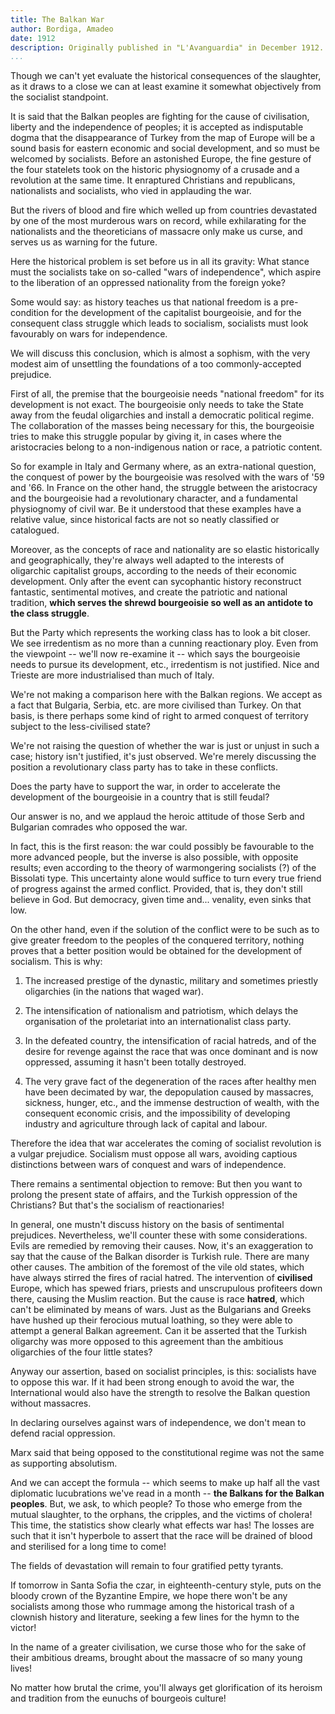 ```yaml
---
title: The Balkan War
author: Bordiga, Amadeo
date: 1912
description: Originally published in "L'Avanguardia" in December 1912. Translated into English in Communist Left, no.10/11, p. 63-68. From <https://sinistra.net/lib/upt/comlef/cote/cotesdadae.html>.
...
```


Though we can't yet evaluate the historical consequences of the
slaughter, as it draws to a close we can at least examine it somewhat
objectively from the socialist standpoint.

It is said that the Balkan peoples are fighting for the cause of
civilisation, liberty and the independence of peoples; it is accepted as
indisputable dogma that the disappearance of Turkey from the map of
Europe will be a sound basis for eastern economic and social
development, and so must be welcomed by socialists. Before an astonished
Europe, the fine gesture of the four statelets took on the historic
physiognomy of a crusade and a revolution at the same time. It
enraptured Christians and republicans, nationalists and socialists, who
vied in applauding the war.

But the rivers of blood and fire which welled up from countries
devastated by one of the most murderous wars on record, while
exhilarating for the nationalists and the theoreticians of massacre only
make us curse, and serves us as warning for the future.

Here the historical problem is set before us in all its gravity: What
stance must the socialists take on so-called "wars of independence",
which aspire to the liberation of an oppressed nationality from the
foreign yoke?

Some would say: as history teaches us that national freedom is a
pre-condition for the development of the capitalist bourgeoisie, and for
the consequent class struggle which leads to socialism, socialists must
look favourably on wars for independence.

We will discuss this conclusion, which is almost a sophism, with the
very modest aim of unsettling the foundations of a too commonly-accepted
prejudice.

First of all, the premise that the bourgeoisie needs "national freedom"
for its development is not exact. The bourgeoisie only needs to take the
State away from the feudal oligarchies and install a democratic
political regime. The collaboration of the masses being necessary for
this, the bourgeoisie tries to make this struggle popular by giving it,
in cases where the aristocracies belong to a non-indigenous nation or
race, a patriotic content.

So for example in Italy and Germany where, as an extra-national
question, the conquest of power by the bourgeoisie was resolved with the
wars of '59 and '66. In France on the other hand, the struggle between
the aristocracy and the bourgeoisie had a revolutionary character, and a
fundamental physiognomy of civil war. Be it understood that these
examples have a relative value, since historical facts are not so neatly
classified or catalogued.

Moreover, as the concepts of race and nationality are so elastic
historically and geographically, they're always well adapted to the
interests of oligarchic capitalist groups, according to the needs of
their economic development. Only after the event can sycophantic history
reconstruct fantastic, sentimental motives, and create the patriotic and
national tradition, **which serves the shrewd bourgeoisie so well as an
antidote to the class struggle**.

But the Party which represents the working class has to look a bit
closer. We see irredentism as no more than a cunning reactionary ploy.
Even from the viewpoint -- we'll now re-examine it -- which says the
bourgeoisie needs to pursue its development, etc., irredentism is not
justified. Nice and Trieste are more industrialised than much of Italy.

We're not making a comparison here with the Balkan regions. We accept as
a fact that Bulgaria, Serbia, etc. are more civilised than Turkey. On
that basis, is there perhaps some kind of right to armed conquest of
territory subject to the less-civilised state?

We're not raising the question of whether the war is just or unjust in
such a case; history isn't justified, it's just observed. We're merely
discussing the position a revolutionary class party has to take in these
conflicts.

Does the party have to support the war, in order to accelerate the
development of the bourgeoisie in a country that is still feudal?

Our answer is no, and we applaud the heroic attitude of those Serb and
Bulgarian comrades who opposed the war.

In fact, this is the first reason: the war could possibly be favourable
to the more advanced people, but the inverse is also possible, with
opposite results; even according to the theory of warmongering
socialists (?) of the Bissolati type. This uncertainty alone would
suffice to turn every true friend of progress against the armed
conflict. Provided, that is, they don't still believe in God. But
democracy, given time and... venality, even sinks that low.

On the other hand, even if the solution of the conflict were to be such
as to give greater freedom to the peoples of the conquered territory,
nothing proves that a better position would be obtained for the
development of socialism. This is why:

1. The increased prestige of the dynastic, military and sometimes
priestly oligarchies (in the nations that waged war).

2. The intensification of nationalism and patriotism, which delays the
organisation of the proletariat into an internationalist class party.

3. In the defeated country, the intensification of racial hatreds, and
of the desire for revenge against the race that was once dominant and is
now oppressed, assuming it hasn't been totally destroyed.

4. The very grave fact of the degeneration of the races after healthy
men have been decimated by war, the depopulation caused by massacres,
sickness, hunger, etc., and the immense destruction of wealth, with the
consequent economic crisis, and the impossibility of developing industry
and agriculture through lack of capital and labour.

Therefore the idea that war accelerates the coming of socialist
revolution is a vulgar prejudice. Socialism must oppose all wars,
avoiding captious distinctions between wars of conquest and wars of
independence.

There remains a sentimental objection to remove: But then you want to
prolong the present state of affairs, and the Turkish oppression of the
Christians? But that's the socialism of reactionaries!

In general, one mustn't discuss history on the basis of sentimental
prejudices. Nevertheless, we'll counter these with some considerations.
Evils are remedied by removing their causes. Now, it's an exaggeration
to say that the cause of the Balkan disorder is Turkish rule. There are
many other causes. The ambition of the foremost of the vile old states,
which have always stirred the fires of racial hatred. The intervention
of **civilised** Europe, which has spewed friars, priests and
unscrupulous profiteers down there, causing the Muslim reaction. But the
cause is race **hatred**, which can't be eliminated by means of wars.
Just as the Bulgarians and Greeks have hushed up their ferocious mutual
loathing, so they were able to attempt a general Balkan agreement. Can
it be asserted that the Turkish oligarchy was more opposed to this
agreement than the ambitious oligarchies of the four little states?

Anyway our assertion, based on socialist principles, is this: socialists
have to oppose this war. If it had been strong enough to avoid the war,
the International would also have the strength to resolve the Balkan
question without massacres.

In declaring ourselves against wars of independence, we don't mean to
defend racial oppression.

Marx said that being opposed to the constitutional regime was not the
same as supporting absolutism.

And we can accept the formula -- which seems to make up half all the
vast diplomatic lucubrations we've read in a month -- **the Balkans for
the Balkan peoples**. But, we ask, to which people? To those who emerge
from the mutual slaughter, to the orphans, the cripples, and the victims
of cholera! This time, the statistics show clearly what effects war has!
The losses are such that it isn't hyperbole to assert that the race will
be drained of blood and sterilised for a long time to come!

The fields of devastation will remain to four gratified petty tyrants.

If tomorrow in Santa Sofia the czar, in eighteenth-century style, puts
on the bloody crown of the Byzantine Empire, we hope there won't be any
socialists among those who rummage among the historical trash of a
clownish history and literature, seeking a few lines for the hymn to the
victor!

In the name of a greater civilisation, we curse those who for the sake
of their ambitious dreams, brought about the massacre of so many young
lives!

No matter how brutal the crime, you'll always get glorification of its
heroism and tradition from the eunuchs of bourgeois culture!
